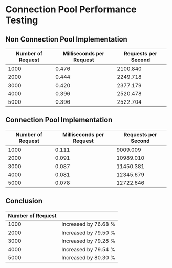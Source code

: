 # Connection Pool Performance Testing

## Non Connection Pool Implementation

| Number of Request | Milliseconds per Request | Requests per Second |
| ----------------- | ------------------------ | ------------------- |
| 1000              | 0.476                    | 2100.840            |
| 2000              | 0.444                    | 2249.718            |
| 3000              | 0.420                    | 2377.179            |
| 4000              | 0.396                    | 2520.478            |
| 5000              | 0.396                    | 2522.704            | 

## Connection Pool Implementation

| Number of Request | Milliseconds per Request | Requests per Second |
| ----------------- | ------------------------ | ------------------- |
| 1000              | 0.111                    | 9009.009            |
| 2000              | 0.091                    | 10989.010           |
| 3000              | 0.087                    | 11450.381           |
| 4000              | 0.081                    | 12345.679           |
| 5000              | 0.078                    | 12722.646           | 

## Conclusion

| Number of Request |                      |
| ----------------- | -------------------- |
| 1000              | Increased by 76.68 % |
| 2000              | Increased by 79.50 % |
| 3000              | Increased by 79.28 % |
| 4000              | Increased by 79.54 % |
| 5000              | Increased by 80.30 % |